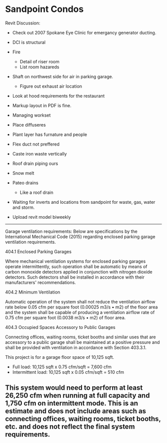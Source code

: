 # Sandpoint Condos
Revit Discussion:
 - Check out 2007 Spokane Eye Clinic for emergancy generator ducting.
 - DCI is structural
 - Fire 
   - Detail of riser room
   - List room hazareds
 - Shaft on northwest side for air in parking garage.
   - Figure out exhaust air location
 - Look at hood requirements for the restaurant
 - Markup layout in PDF is fine.
 - Managing workset
 - Place diffuseres
 - Plant layer has furnature and people
 - Flex duct not preffered
 - Caste iron waste vertically
 - Roof drain piping ours
 - Snow melt
 - Pateo drains
   - Like a roof drain
 - Waiting for inverts and locations from sandpoint for waste, gas, water and storm.

- Upload revit model biweekly

---
Garage ventilation requirements:
Below are specifications by the International Mechanical Code (2015) regarding enclosed parking garage ventilation requirements. 

404.1 Enclosed Parking Garages

Where mechanical ventilation systems for enclosed parking garages operate intermittently, such operation shall be automatic by means of carbon monoxide detectors applied in conjunction with nitrogen dioxide detectors. Such detectors shall be installed in accordance with their manufacturers' recommendations.

404.2 Minimum Ventilation

Automatic operation of the system shall not reduce the ventilation airflow rate below 0.05 cfm per square foot (0.00025 m3/s • m2) of the floor area and the system shall be capable of producing a ventilation airflow rate of 0.75 cfm per square foot (0.0038 m3/s • m2) of floor area.

404.3 Occupied Spaces Accessory to Public Garages

Connecting offices, waiting rooms, ticket booths and similar uses that are accessory to a public garage shall be maintained at a positive pressure and shall be provided with ventilation in accordance with Section 403.3.1.

This project is for a garage floor space of 10,125 sqft. 

-	Full load: 		10,125 sqft x 0.75 cfm/sqft = 7,600 cfm
-	Intermittent load: 	10,125 sqft x 0.05 cfm/sqft = 510 cfm

This system would need to perform at least 26,250 cfm when running at full capacity and 1,750 cfm on intermittent mode. This is an estimate and does not include areas such as connecting offices, waiting rooms, ticket booths, etc. and does not reflect the final system requirements. 
---